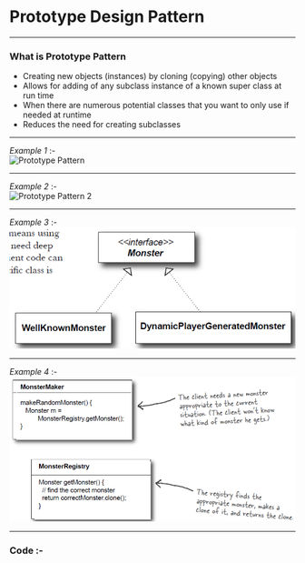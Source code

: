 # Prototype Design Pattern

***
### What is Prototype Pattern
-	Creating new objects (instances) by cloning (copying) other objects
-	Allows for adding of any subclass instance of a known super class at run time
-	When there are numerous potential classes that you want to only use if needed at runtime
-	Reduces the need for creating subclasses

***
_Example 1_ :-  
![Prototype Pattern](http://4.bp.blogspot.com/-9_x4hdn6f8E/UmPLTTJEmUI/AAAAAAAAAkA/kyns06lljrs/s1600/prototype.gif)

***
_Example 2_ :-  
![Prototype Pattern 2](https://flylib.com/books/2/505/1/html/2/pictures/proto019.gif)

***
_Example 3_ :-  
![Prototype Pattern 3](/assets/image/Prototype3.png)

***
_Example 4_ :-  
![Prototype Pattern 4](/assets/image/Prototype4.png)

***
### Code :-
<script src="https://gist.github.com/KushalKatta/df6df49c15429914a099a6ddff15c494.js"></script>